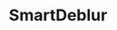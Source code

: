 ---
title: "SmartDeblur"
description: "Tool for fixing blurry, defocused, and motion-blurred images using deconvolution algorithms and specialized filters."
platforms: ["windows"]
categories: ["Stego", "Forensics"]
tags: ["image-processing", "deblurring", "forensic-analysis", "image-enhancement", "photo-recovery"]
url: "http://smartdeblur.net/"
github: "https://github.com/Y-Vladimir/SmartDeblur"
documentation: "http://smartdeblur.net/help.html"
---